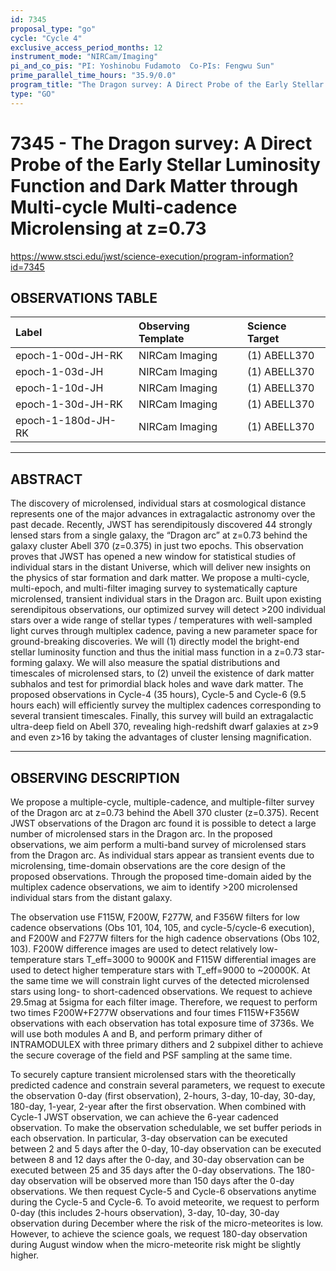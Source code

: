 ```yaml
---
id: 7345
proposal_type: "go"
cycle: "Cycle 4"
exclusive_access_period_months: 12
instrument_mode: "NIRCam/Imaging"
pi_and_co_pis: "PI: Yoshinobu Fudamoto  Co-PIs: Fengwu Sun"
prime_parallel_time_hours: "35.9/0.0"
program_title: "The Dragon survey: A Direct Probe of the Early Stellar Luminosity Function and Dark Matter through Multi-cycle Multi-cadence Microlensing at z=0.73"
type: "GO"
---
```

# 7345 - The Dragon survey: A Direct Probe of the Early Stellar Luminosity Function and Dark Matter through Multi-cycle Multi-cadence Microlensing at z=0.73
https://www.stsci.edu/jwst/science-execution/program-information?id=7345
## OBSERVATIONS TABLE
| Label               | Observing Template | Science Target |
| :------------------ | :----------------- | :------------- |
| epoch-1-00d-JH-RK   | NIRCam Imaging     | (1) ABELL370   |
| epoch-1-03d-JH      | NIRCam Imaging     | (1) ABELL370   |
| epoch-1-10d-JH      | NIRCam Imaging     | (1) ABELL370   |
| epoch-1-30d-JH-RK   | NIRCam Imaging     | (1) ABELL370   |
| epoch-1-180d-JH-RK  | NIRCam Imaging     | (1) ABELL370   |

---

## ABSTRACT

The discovery of microlensed, individual stars at cosmological distance represents one of the major advances in extragalactic astronomy over the past decade. Recently, JWST has serendipitously discovered 44 strongly lensed stars from a single galaxy, the “Dragon arc” at z=0.73 behind the galaxy cluster Abell 370 (z=0.375) in just two epochs. This observation proves that JWST has opened a new window for statistical studies of individual stars in the distant Universe, which will deliver new insights on the physics of star formation and dark matter. We propose a multi-cycle, multi-epoch, and multi-filter imaging survey to systematically capture microlensed, transient individual stars in the Dragon arc. Built upon existing serendipitous observations, our optimized survey will detect >200 individual stars over a wide range of stellar types / temperatures with well-sampled light curves through multiplex cadence, paving a new parameter space for ground-breaking discoveries. We will (1) directly model the bright-end stellar luminosity function and thus the initial mass function in a z=0.73 star-forming galaxy. We will also measure the spatial distributions and timescales of microlensed stars, to (2) unveil the existence of dark matter subhalos and test for primordial black holes and wave dark matter. The proposed observations in Cycle-4 (35 hours), Cycle-5 and Cycle-6 (9.5 hours each) will efficiently survey the multiplex cadences corresponding to several transient timescales. Finally, this survey will build an extragalactic ultra-deep field on Abell 370, revealing high-redshift dwarf galaxies at z>9 and even z>16 by taking the advantages of cluster lensing magnification.

---

## OBSERVING DESCRIPTION

We propose a multiple-cycle, multiple-cadence, and multiple-filter survey of the Dragon arc at z=0.73 behind the Abell 370 cluster (z=0.375). Recent JWST observations of the Dragon arc found it is possible to detect a large number of microlensed stars in the Dragon arc. In the proposed observations, we aim perform a multi-band survey of microlensed stars from the Dragon arc. As individual stars appear as transient events due to microlensing, time-domain observations are the core design of the proposed observations. Through the proposed time-domain aided by the multiplex cadence observations, we aim to identify >200 microlensed individual stars from the distant galaxy.

The observation use F115W, F200W, F277W, and F356W filters for low cadence observations (Obs 101, 104, 105, and cycle-5/cycle-6 execution), and F200W and F277W filters for the high cadence observations (Obs 102, 103). F200W difference images are used to detect relatively low-temperature stars T_eff=3000 to 9000K and F115W differential images are used to detect higher temperature stars with T_eff=9000 to ~20000K. At the same time we will constrain light curves of the detected microlensed stars using long- to short-cadenced observations. We request to achieve 29.5mag at 5sigma for each filter image. Therefore, we request to perform two times F200W+F277W observations and four times F115W+F356W observations with each observation has total exposure time of 3736s. We will use both modules A and B, and perform primary dither of INTRAMODULEX with three primary dithers and 2 subpixel dither to achieve the secure coverage of the field and PSF sampling at the same time.

To securely capture transient microlensed stars with the theoretically predicted cadence and constrain several parameters, we request to execute the observation 0-day (first observation), 2-hours, 3-day, 10-day, 30-day, 180-day, 1-year, 2-year after the first observation. When combined with Cycle-1 JWST observation, we can achieve the 6-year cadenced observation. To make the observation schedulable, we set buffer periods in each observation. In particular, 3-day observation can be executed between 2 and 5 days after the 0-day, 10-day observation can be executed between 8 and 12 days after the 0-day, and 30-day observation can be executed between 25 and 35 days after the 0-day observations. The 180-day observation will be observed more than 150 days after the 0-day observations. We then request Cycle-5 and Cycle-6 observations anytime during the Cycle-5 and Cycle-6. To avoid meteorite, we request to perform 0-day (this includes 2-hours observation), 3-day, 10-day, 30-day observation during December where the risk of the micro-meteorites is low. However, to achieve the science goals, we request 180-day observation during August window when the micro-meteorite risk might be slightly higher.